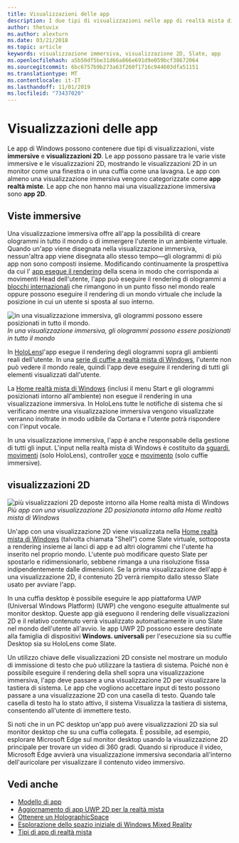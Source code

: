 ```yaml
---
title: Visualizzazioni delle app
description: I due tipi di visualizzazioni nelle app di realtà mista di Windows sono viste immersive e visualizzazioni 2D.
author: thetuvix
ms.author: alexturn
ms.date: 03/21/2018
ms.topic: article
keywords: visualizzazione immersiva, visualizzazione 2D, Slate, app
ms.openlocfilehash: a5b50df5be31d66a866e691d9e059bcf38672064
ms.sourcegitcommit: 6bc6757b9b273a63f260f1716c944603dfa51151
ms.translationtype: MT
ms.contentlocale: it-IT
ms.lasthandoff: 11/01/2019
ms.locfileid: "73437020"
---
```

# <a name="app-views"></a>Visualizzazioni delle app

Le app di Windows possono contenere due tipi di visualizzazioni, viste **immersive** e **visualizzazioni 2D**. Le app possono passare tra le varie viste immersive e le visualizzazioni 2D, mostrando le visualizzazioni 2D in un monitor come una finestra o in una cuffia come una lavagna. Le app con almeno una visualizzazione immersiva vengono categorizzate come **app realtà miste**. Le app che non hanno mai una visualizzazione immersiva sono **app 2D**.

## <a name="immersive-views"></a>Viste immersive

Una visualizzazione immersiva offre all'app la possibilità di creare ologrammi in tutto il mondo o di immergere l'utente in un ambiente virtuale. Quando un'app viene disegnata nella visualizzazione immersiva, nessun'altra app viene disegnata allo stesso tempo&mdash;gli ologrammi di più app non sono composti insieme. Modificando continuamente la prospettiva da cui l' [app esegue il rendering](rendering.md) della scena in modo che corrisponda ai movimenti Head dell'utente, l'app può eseguire il rendering di ologrammi a [blocchi internazionali](coordinate-systems.md) che rimangono in un punto fisso nel mondo reale oppure possono eseguire il rendering di un mondo virtuale che include la posizione in cui un utente si sposta al suo interno.

![in una visualizzazione immersiva, gli ologrammi possono essere posizionati in tutto il mondo.](images/designoverview-940px.jpg)<br>
*In una visualizzazione immersiva, gli ologrammi possono essere posizionati in tutto il mondo*

In [HoloLens](hololens-hardware-details.md)l'app esegue il rendering degli ologrammi sopra gli ambienti reali dell'utente. In una [serie di cuffie a realtà mista di Windows](immersive-headset-hardware-details.md), l'utente non può vedere il mondo reale, quindi l'app deve eseguire il rendering di tutti gli elementi visualizzati dall'utente.

La [Home realtà mista di Windows](navigating-the-windows-mixed-reality-home.md) (inclusi il menu Start e gli ologrammi posizionati intorno all'ambiente) non esegue il rendering in una visualizzazione immersiva. In HoloLens tutte le notifiche di sistema che si verificano mentre una visualizzazione immersiva vengono visualizzate verranno inoltrate in modo udibile da Cortana e l'utente potrà rispondere con l'input vocale.

In una visualizzazione immersiva, l'app è anche responsabile della gestione di tutti gli input. L'input nella realtà mista di Windows è costituito da [sguardi](gaze-and-commit.md), [movimenti](gaze-and-commit.md#composite-gestures) (solo HoloLens), controller [voce](voice-input.md) e [movimento](motion-controllers.md) (solo cuffie immersive).

## <a name="2d-views"></a>visualizzazioni 2D

![più visualizzazioni 2D deposte intorno alla Home realtà mista di Windows](images/teleportation-940px.png)<br>
*Più app con una visualizzazione 2D posizionata intorno alla Home realtà mista di Windows*

Un'app con una visualizzazione 2D viene visualizzata nella [Home realtà mista di Windows](navigating-the-windows-mixed-reality-home.md) (talvolta chiamata "Shell") come Slate virtuale, sottoposta a rendering insieme ai lanci di app e ad altri ologrammi che l'utente ha inserito nel proprio mondo. L'utente può modificare questo Slate per spostarlo e ridimensionarlo, sebbene rimanga a una risoluzione fissa indipendentemente dalle dimensioni. Se la prima visualizzazione dell'app è una visualizzazione 2D, il contenuto 2D verrà riempito dallo stesso Slate usato per avviare l'app.

In una cuffia desktop è possibile eseguire le app piattaforma UWP (Universal Windows Platform) (UWP) che vengono eseguite attualmente sul monitor desktop. Queste app già eseguono il rendering delle visualizzazioni 2D e il relativo contenuto verrà visualizzato automaticamente in uno Slate nel mondo dell'utente all'avvio. le app UWP 2D possono essere destinate alla famiglia di dispositivi **Windows. universali** per l'esecuzione sia su cuffie Desktop sia su HoloLens come Slate.

Un utilizzo chiave delle visualizzazioni 2D consiste nel mostrare un modulo di immissione di testo che può utilizzare la tastiera di sistema. Poiché non è possibile eseguire il rendering della shell sopra una visualizzazione immersiva, l'app deve passare a una visualizzazione 2D per visualizzare la tastiera di sistema. Le app che vogliono accettare input di testo possono passare a una visualizzazione 2D con una casella di testo. Quando tale casella di testo ha lo stato attivo, il sistema Visualizza la tastiera di sistema, consentendo all'utente di immettere testo.

Si noti che in un PC desktop un'app può avere visualizzazioni 2D sia sul monitor desktop che su una cuffia collegata. È possibile, ad esempio, esplorare Microsoft Edge sul monitor desktop usando la visualizzazione 2D principale per trovare un video di 360 gradi. Quando si riproduce il video, Microsoft Edge avvierà una visualizzazione immersiva secondaria all'interno dell'auricolare per visualizzare il contenuto video immersivo.

## <a name="see-also"></a>Vedi anche

* [Modello di app](app-model.md)
* [Aggiornamento di app UWP 2D per la realtà mista](building-2d-apps.md)
* [Ottenere un HolographicSpace](getting-a-holographicspace.md)
* [Esplorazione dello spazio iniziale di Windows Mixed Reality](navigating-the-windows-mixed-reality-home.md)
* [Tipi di app di realtà mista](types-of-mixed-reality-apps.md)
